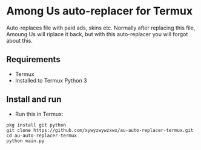 # Among Us auto-replacer for Termux
Auto-replaces file with paid ads, skins etc.
Normally after replacing this file, Amoung Us will riplace it back, but with this auto-replacer you will forgot about this.
## Requirements
* Termux
* Installed to Termux Python 3
## Install and run
* Run this in Termux:
```
pkg install git python
git clone https://github.com/xywyzwywzxwx/au-auto-replacer-termux.git
cd au-auto-replacer-termux
python main.py

```
